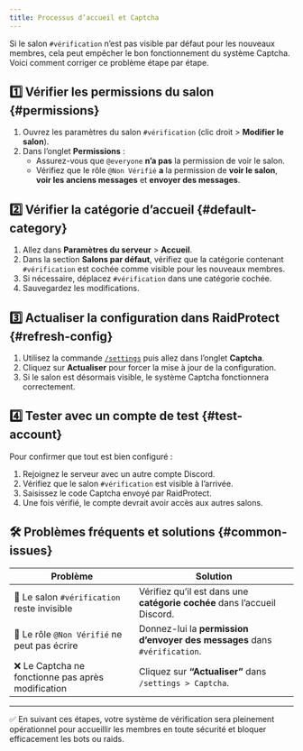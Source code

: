 ```yaml
---
title: Processus d’accueil et Captcha
---
```


Si le salon `#vérification` n’est pas visible par défaut pour les nouveaux membres, cela peut empêcher le bon fonctionnement du système Captcha. Voici comment corriger ce problème étape par étape.

## 1️⃣ Vérifier les permissions du salon {#permissions}

1. Ouvrez les paramètres du salon `#vérification` (clic droit > **Modifier le salon**).
2. Dans l’onglet **Permissions** :
   - Assurez-vous que `@everyone` **n’a pas** la permission de voir le salon.
   - Vérifiez que le rôle `@Non Vérifié` **a** la permission de **voir le salon**, **voir les anciens messages** et **envoyer des messages**.

## 2️⃣ Vérifier la catégorie d’accueil {#default-category}

1. Allez dans **Paramètres du serveur** > **Accueil**.
2. Dans la section **Salons par défaut**, vérifiez que la catégorie contenant `#vérification` est cochée comme visible pour les nouveaux membres.
3. Si nécessaire, déplacez `#vérification` dans une catégorie cochée.
4. Sauvegardez les modifications.

## 3️⃣ Actualiser la configuration dans RaidProtect {#refresh-config}

1. Utilisez la commande [`/settings`](../setup.md#settings) puis allez dans l’onglet **Captcha**.
2. Cliquez sur **Actualiser** pour forcer la mise à jour de la configuration.
3. Si le salon est désormais visible, le système Captcha fonctionnera correctement.

## 4️⃣ Tester avec un compte de test {#test-account}

Pour confirmer que tout est bien configuré :

1. Rejoignez le serveur avec un autre compte Discord.
2. Vérifiez que le salon `#vérification` est visible à l’arrivée.
3. Saisissez le code Captcha envoyé par RaidProtect.
4. Une fois vérifié, le compte devrait avoir accès aux autres salons.

## 🛠️ Problèmes fréquents et solutions {#common-issues}

| Problème | Solution |
|---------|----------|
| 🔴 Le salon `#vérification` reste invisible | Vérifiez qu’il est dans une **catégorie cochée** dans l’accueil Discord. |
| 🚫 Le rôle `@Non Vérifié` ne peut pas écrire | Donnez-lui la **permission d’envoyer des messages** dans `#vérification`. |
| ❌ Le Captcha ne fonctionne pas après modification | Cliquez sur **“Actualiser”** dans `/settings > Captcha`. |

---

✅ En suivant ces étapes, votre système de vérification sera pleinement opérationnel pour accueillir les membres en toute sécurité et bloquer efficacement les bots ou raids.